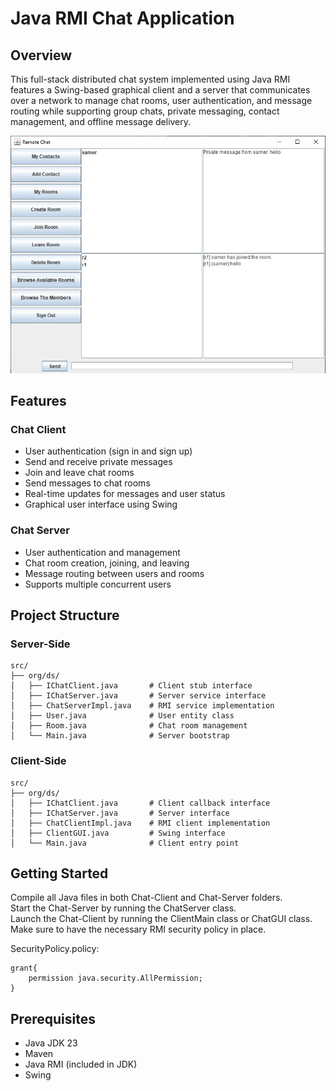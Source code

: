 # Java RMI Chat Application

## Overview
This full-stack distributed chat system implemented using Java RMI features a Swing-based graphical client and a server that communicates over a network to manage chat rooms, user authentication, and message routing while supporting group chats, private messaging, contact management, and offline message delivery.

![Application Screenshot](App.jpg)

## Features

### Chat Client
- User authentication (sign in and sign up)
- Send and receive private messages
- Join and leave chat rooms
- Send messages to chat rooms
- Real-time updates for messages and user status
- Graphical user interface using Swing

### Chat Server
- User authentication and management
- Chat room creation, joining, and leaving
- Message routing between users and rooms
- Supports multiple concurrent users

## Project Structure

### Server-Side
```
src/
├── org/ds/
│   ├── IChatClient.java       # Client stub interface
│   ├── IChatServer.java       # Server service interface
│   ├── ChatServerImpl.java    # RMI service implementation
│   ├── User.java              # User entity class  
│   ├── Room.java              # Chat room management
│   └── Main.java              # Server bootstrap
```
### Client-Side
```
src/
├── org/ds/
│   ├── IChatClient.java       # Client callback interface
│   ├── IChatServer.java       # Server interface  
│   ├── ChatClientImpl.java    # RMI client implementation
│   ├── ClientGUI.java         # Swing interface
│   └── Main.java              # Client entry point
```
## Getting Started
Compile all Java files in both Chat-Client and Chat-Server folders.  
Start the Chat-Server by running the ChatServer class.  
Launch the Chat-Client by running the ClientMain class or ChatGUI class.  
Make sure to have the necessary RMI security policy in place.

SecurityPolicy.policy:
```
grant{
    permission java.security.AllPermission;
}
```

## Prerequisites
- Java JDK 23
- Maven
- Java RMI (included in JDK)
- Swing
